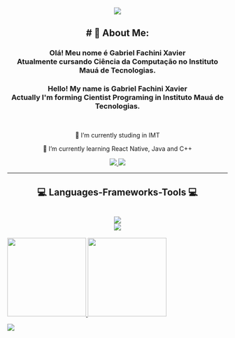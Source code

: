 

<h1 align="center">
    <img src="https://readme-typing-svg.herokuapp.com/?font=Righteous&size=35&center=true&vCenter=true&width=500&height=70&duration=4000&lines=Hi+There!+👋;+I'm+Gabriel+Fachini+Xavier!;" />
</h1>

<h2 align="center"># 💫 About Me:</h2>
<h3 align="center">Olá! Meu nome é Gabriel Fachini Xavier<br>Atualmente cursando Ciência da Computação no Instituto Mauá de Tecnologias.<br></h3>

<h3 align="center">Hello! My name is Gabriel Fachini Xavier<br>Actually I'm forming Cientist Programing in Instituto Mauá de Tecnologias.<br></h3>

<br/>

<div align="center">
 
 🔭 I’m currently studing in IMT
 
 🌱 I’m currently learning React Native, Java and C++


 </div>
 
<div align="center"> 
  <a href="xaviergabrielf@gmail.com">
    <img src="https://img.shields.io/badge/Gmail-333333?style=for-the-badge&logo=gmail&logoColor=red" />
  </a>
  <a href="https://www.linkedin.com/in/henrique-lin-ye/">
    <img src="https://img.shields.io/badge/LinkedIn-0077B5?style=for-the-badge&logo=linkedin&logoColor=white" target="_blank" />
  </a>
</div>

 <hr/>
 
<h2 align="center">💻 Languages-Frameworks-Tools 💻</h2>
<br/>
<div align="center">
    <img src="https://skillicons.dev/icons?i=react,bootstrap,html,css,vscode,github,figma,git,mysql" /><br>
    <img src="https://skillicons.dev/icons?i=nodejs,python,javascript,typescript,mongodb,java,nextjs" /><br>
</div>

<br/>

<div>
    <a href="https://beacons.ai/GabrielXavier2004">
    <img height="180em" src="https://github-redme-stats.vercel.app/api?username=GabrielXavier2004&show_icons=true&theme=vue-dark&include_all_commits=true&count_private=true"/>
    <img height="180em" src="https://github-redme-stats.vercel.app/api/top-langs/?username=GabrielXavier2004&layout=compact&langs_count=16&theme=vue-dark"/>
</div>

![](https://github-readme-streak-stats.herokuapp.com/?user=GabrielXavier2004&theme=vue-dark&hide_border=false)<br/>

